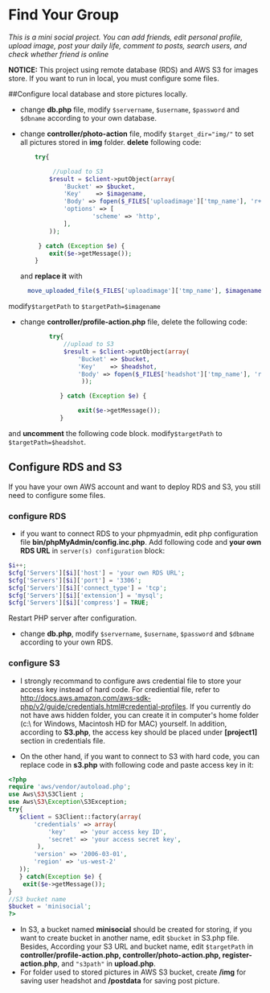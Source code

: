 # Find Your Group
_This is a mini social project. You can add friends, edit personal profile, upload image, post your daily life, comment to posts, search users, and check whether friend is online_

__NOTICE:__ This project using remote database (RDS) and AWS S3 for images store. If you want to run in local, you must configure some files.

##Configure local database and store pictures locally. 

* change __db.php__ file, modify `$servername`, `$username`, `$password` and `$dbname` according to your own database.
* change __controller/photo-action__ file, modify `$target_dir="img/"` to set all pictures stored in __img__ folder. __delete__ following code:

	```php
		try{
	
    	     //upload to S3
            $result = $client->putObject(array(
                'Bucket' => $bucket,
                'Key'    => $imagename,
                'Body' => fopen($_FILES['uploadimage']['tmp_name'], 'r+'),
                'options' => [
                        'scheme' => 'http',
                ],
            ));

         } catch (Exception $e) {
            exit($e->getMessage());
        }
	```


	and __replace it__ with  
	
	```php
	  move_uploaded_file($_FILES['uploadimage']['tmp_name'], $imagename);
	```
 modify`$targetPath` to `$targetPath=$imagename`
* change __controller/profile-action.php__ file, delete the following code: 
 
	```php
			try{
                //upload to S3
                $result = $client->putObject(array(
                    'Bucket' => $bucket,
                    'Key'    => $headshot,
                    'Body' => fopen($_FILES['headshot']['tmp_name'], 'r+'),
                     ));

               } catch (Exception $e) {

                    exit($e->getMessage());
	           }
	```  
and __uncomment__ the following code block. modify`$targetPath` to `$targetPath=$headshot`. 

  

## Configure RDS and S3  
If you have your own AWS account and want to deploy RDS and S3, you still need to configure some files.  
### configure RDS
* if you want to connect RDS to your phpmyadmin, edit php configuration file __bin/phpMyAdmin/config.inc.php__. Add following code and __your own RDS URL__ in `server(s) configuration` block:

 ```php
$i++;
$cfg['Servers'][$i]['host'] = 'your own RDS URL';
$cfg['Servers'][$i]['port'] = '3306';
$cfg['Servers'][$i]['connect_type'] = 'tcp';
$cfg['Servers'][$i]['extension'] = 'mysql';
$cfg['Servers'][$i]['compress'] = TRUE;
 ```
Restart PHP server after configuration.  
* change __db.php__, modify `$servername`, `$username`, `$password` and `$dbname` according to your own RDS.



### configure S3

* I strongly recommand to configure aws credential file to store your access key instead of hard code.
For crediential file, refer to http://docs.aws.amazon.com/aws-sdk-php/v2/guide/credentials.html#credential-profiles. If you currently do not have aws hidden folder, you can create it in computer's home folder (c:\\ for Windows, Macintosh HD for MAC) yourself. In addition, according to __S3.php__, the access key should be placed under __[project1]__ section in credentials file. 

* On the other hand, if you want to connect to S3 with hard code, you can replace code in __s3.php__ with following code and paste access key in it:

 ```php
<?php
require 'aws/vendor/autoload.php';
use Aws\S3\S3Client ;
use Aws\S3\Exception\S3Exception;
try{
    $client = S3Client::factory(array(
        'credentials' => array(
            'key'    => 'your access key ID',
            'secret' => 'your access secret key',
         ),
        'version' => '2006-03-01',
        'region' => 'us-west-2'
    ));
    } catch(Exception $e) {
     exit($e->getMessage());
} 
//S3 bucket name
$bucket = 'minisocial';
?>
 ```   
* In S3, a bucket named __minisocial__ should be created for storing, if you want to create bucket in another name, edit `$bucket` in S3.php file. Besides, According your S3 URL and bucket name, edit `$targetPath` in __controller/profile-action.php, controller/photo-action.php, register-action.php__, and  `"s3path"` in __upload.php__.
* For folder used to stored pictures in AWS S3 bucket, create __/img__ for saving user headshot and __/postdata__ for saving post picture.  